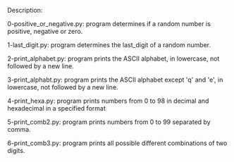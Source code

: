 Description:

0-positive_or_negative.py: program determines if a random number is positive, negative or zero.

1-last_digit.py: program determines the last_digit of a random number.

2-print_alphabet.py: program prints the ASCII alphabet, in lowercase, not followed by a new line.

3-print_alphabt.py: program prints the ASCII alphabet except 'q' and 'e', in lowercase, not followed by a new line.

4-print_hexa.py: program prints numbers from 0 to 98 in decimal and hexadecimal in  a specified format

5-print_comb2.py: program prints numbers from 0 to 99 separated by comma.

6-print_comb3.py: program prints all possible different combinations of two digits.

